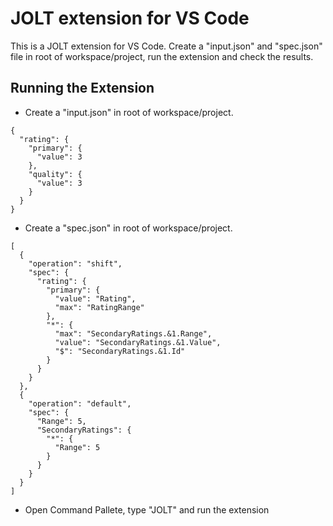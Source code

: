 # JOLT extension for VS Code

This is a JOLT extension for VS Code. Create a "input.json" and "spec.json" file in root of workspace/project, run the extension and check the results.

## Running the Extension

- Create a "input.json" in root of workspace/project.
```
{
  "rating": {
    "primary": {
      "value": 3
    },
    "quality": {
      "value": 3
    }
  }
}

```

- Create a "spec.json" in root of workspace/project.
```
[
  {
    "operation": "shift",
    "spec": {
      "rating": {
        "primary": {
          "value": "Rating",
          "max": "RatingRange"
        },
        "*": {
          "max": "SecondaryRatings.&1.Range",
          "value": "SecondaryRatings.&1.Value",
          "$": "SecondaryRatings.&1.Id"
        }
      }
    }
  },
  {
    "operation": "default",
    "spec": {
      "Range": 5,
      "SecondaryRatings": {
        "*": {
          "Range": 5
        }
      }
    }
  }
]

```
- Open Command Pallete, type "JOLT" and run the extension	
